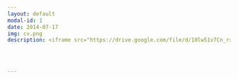 ```yaml
---
layout: default
modal-id: 1
date: 2014-07-17
img: cv.png
description: <iframe src="https://drive.google.com/file/d/10lw51v7Cn_rxbymnPSDFwjuJXAWc12FS/preview" width="1280" height="800"> align="left"</iframe>




---
```

